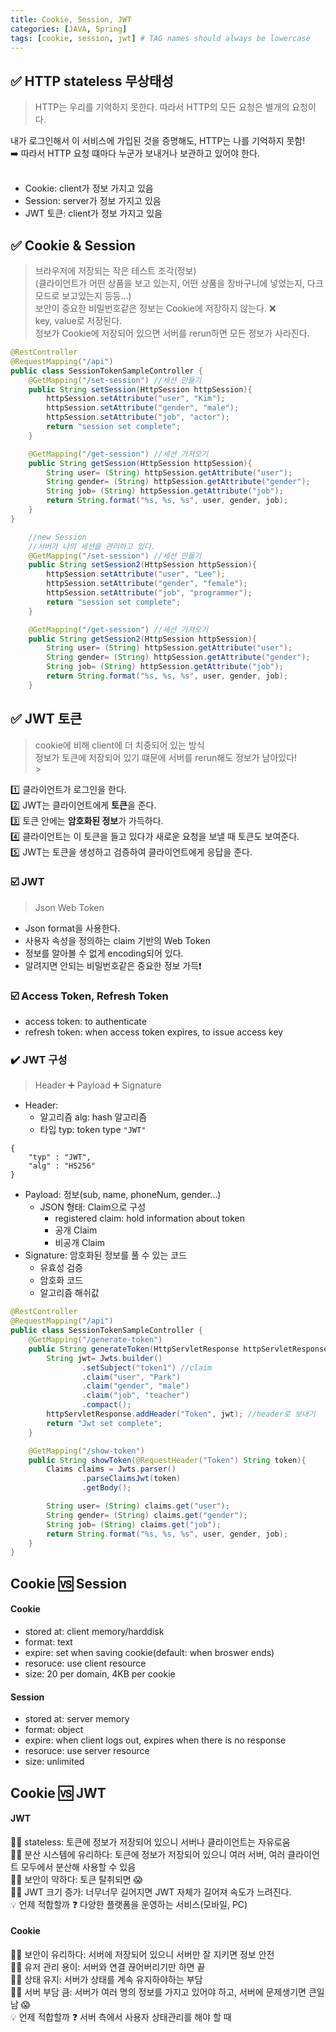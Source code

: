 ```yaml
---
title: Cookie, Session, JWT
categories: [JAVA, Spring]
tags: [cookie, session, jwt] # TAG names should always be lowercase
---
```


## ✅ HTTP stateless 무상태성

> HTTP는 우리를 기억하지 못한다.
> 따라서 HTTP의 모든 요청은 별개의 요청이다.

내가 로그인해서 이 서비스에 가입된 것을 증명해도, HTTP는 나를 기억하지 못함!<br>
➡️ 따라서 HTTP 요청 떄마다 누군가 보내거나 보관하고 있어야 한다.<br>
<br>

- Cookie: client가 정보 가지고 있음<br>
- Session: server가 정보 가지고 있음<br>
- JWT 토큰: client가 정보 가지고 있음<br>

## ✅ Cookie & Session

> 브라우저에 저장되는 작은 테스트 조각(정보) <br>
> (클라이언트가 어떤 상품을 보고 있는지, 어떤 상품을 장바구니에 넣었는지, 다크모드로 보고있는지 등등...) <br>
> 보안이 중요한 비밀번호같은 정보는 Cookie에 저장하지 않는다. ❌ <br>
> key, value로 저장된다. <br>
> 정보가 Cookie에 저장되어 있으면 서버를 rerun하면 모든 정보가 사라진다. <br>

```java
@RestController
@RequestMapping("/api")
public class SessionTokenSampleController {
    @GetMapping("/set-session") //세션 만들기
    public String setSession(HttpSession httpSession){
        httpSession.setAttribute("user", "Kim");
        httpSession.setAttribute("gender", "male");
        httpSession.setAttribute("job", "actor");
        return "session set complete";
    }

    @GetMapping("/get-session") //세션 가져오기
    public String getSession(HttpSession httpSession){
        String user= (String) httpSession.getAttribute("user");
        String gender= (String) httpSession.getAttribute("gender");
        String job= (String) httpSession.getAttribute("job");
        return String.format("%s, %s, %s", user, gender, job);
    }
}

    //new Session
    //서버가 나의 세션을 관리하고 있다.
    @GetMapping("/set-session") //세션 만들기
    public String setSession2(HttpSession httpSession){
        httpSession.setAttribute("user", "Lee");
        httpSession.setAttribute("gender", "female");
        httpSession.setAttribute("job", "programmer");
        return "session set complete";
    }

    @GetMapping("/get-session") //세션 가져오기
    public String getSession2(HttpSession httpSession){
        String user= (String) httpSession.getAttribute("user");
        String gender= (String) httpSession.getAttribute("gender");
        String job= (String) httpSession.getAttribute("job");
        return String.format("%s, %s, %s", user, gender, job);
    }
```

## ✅ JWT 토큰

> cookie에 비해 client에 더 치중되어 있는 방식 <br>
> 정보가 토큰에 저장되어 있기 떄문에 서버를 rerun해도 정보가 남아있다! <br> > <br>

1️⃣ 클라이언트가 로그인을 한다. <br>
2️⃣ JWT는 클라이언트에게 **토큰**을 준다. <br>
3️⃣ 토큰 안에는 **암호화된 정보**가 가득하다. <br>
4️⃣ 클라이언트는 이 토큰을 들고 있다가 새로운 요청을 보낼 때 토큰도 보여준다. <br>
5️⃣ JWT는 토큰을 생성하고 검증하여 클라이언트에게 응답을 준다. <br>

### ☑️ JWT

> Json Web Token

- Json format을 사용한다.
- 사용자 속성을 정의하는 claim 기반의 Web Token
- 정보를 알아볼 수 없게 encoding되어 있다.
- 알려지면 안되는 비밀번호같은 중요한 정보 가득❗️

### ☑️ Access Token, Refresh Token

- access token: to authenticate
- refresh token: when access token expires, to issue access key

### ✔️ JWT 구성

> Header ➕ Payload ➕ Signature

- Header:
  - 알고리즘 alg: hash 알고리즘
  - 타입 typ: token type `"JWT"`

```
{
	"typ" : "JWT",
	"alg" : "HS256"
}
```

- Payload: 정보(sub, name, phoneNum, gender...)
  - JSON 형태: Claim으로 구성
    - registered claim: hold information about token
    - 공개 Claim
    - 비공개 Claim
- Signature: 암호화된 정보를 풀 수 있는 코드
  - 유효성 검증
  - 암호화 코드
  - 알고리즘 해쉬값

```java
@RestController
@RequestMapping("/api")
public class SessionTokenSampleController {
    @GetMapping("/generate-token")
    public String generateToken(HttpServletResponse httpServletResponse){
        String jwt= Jwts.builder()
                .setSubject("token1") //claim
                .claim("user", "Park")
                .claim("gender", "male")
                .claim("job", "teacher")
                .compact();
        httpServletResponse.addHeader("Token", jwt); //header로 보내기
        return "Jwt set complete";
    }

    @GetMapping("/show-token")
    public String showToken(@RequestHeader("Token") String token){
        Claims claims = Jwts.parser()
                .parseClaimsJwt(token)
                .getBody();

        String user= (String) claims.get("user");
        String gender= (String) claims.get("gender");
        String job= (String) claims.get("job");
        return String.format("%s, %s, %s", user, gender, job);
    }
}
```

## Cookie 🆚 Session

#### Cookie

- stored at: client memory/harddisk
- format: text
- expire: set when saving cookie(default: when broswer ends)
- resoruce: use client resource
- size: 20 per domain, 4KB per cookie

#### Session

- stored at: server memory
- format: object
- expire: when client logs out, expires when there is no response
- resoruce: use server resource
- size: unlimited

## Cookie 🆚 JWT

#### JWT

👍🏻 stateless: 토큰에 정보가 저장되어 있으니 서버나 클라이언트는 자유로움 <br>
👍🏻 분산 시스템에 유리하다: 토큰에 정보가 저장되어 있으니 여러 서버, 여러 클라이언트 모두에서 분산해 사용할 수 있음<br>
👎🏻 보안이 약하다: 토큰 탈취되면 😱<br>
👎🏻 JWT 크기 증가: 너무너무 길어지면 JWT 자체가 길어져 속도가 느려진다.<br>
💡 언제 적합할까 ❓ 다양한 플랫폼을 운영하는 서비스(모바일, PC)<br>

#### Cookie

👍🏻 보안이 유리하다: 서버에 저장되어 있으니 서버만 잘 지키면 정보 안전<br>
👍🏻 유저 관리 용이: 서버와 연결 끊어버리기만 하면 끝<br>
👎🏻 상태 유지: 서버가 상태를 계속 유지하야하는 부담<br>
👎🏻 서버 부담 큼: 서버가 여러 명의 정보를 가지고 있어야 하고, 서버에 문제생기면 큰일남 😱<br>
💡 언제 적합할까 ❓ 서버 측에서 사용자 상태관리를 해야 할 때<br>
